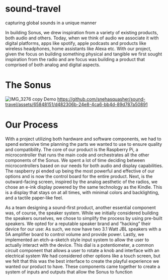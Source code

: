 # sound-travel
capturing global sounds in a unique manner

In building Sonus, we drew inspiration from a variety of existing products, both audio and others. Today, when we think of audio we associate it with digital platforms, apps like spotify, apple podcasts and products like wireless headphones, home assistants like Alexa etc. With our project, given the focus on building something physical and tangible we first sought inspiration from the radio and are focus was building a product that comprised of both analog and digital aspects. 

# The Sonus
![IMG_3276 copy](https://github.com/snehasquasher/sound-travel/assets/65848151/7b5c4ffd-aca5-46d2-b36d-f4fd82fa91b9)
Demo
https://github.com/snehasquasher/sound-travel/assets/65848151/d482306b-24e8-4ca6-bb4d-89d787a50891

# Our Process
With a project utilizing both hardware and software components, we had to spend extensive time planning the parts we wanted to use to ensure quality and compatibility.
The core of our product is the Raspberry Pi, a microcontroller that runs the main code and orchestrates all the other components of the Sonus. 
We spent a lot of time deciding between microcontrollers based on our needs for both audio and display capabilities. The raspberry pi ended up being the most powerful and effective of our options and is now the control board for the entire product.
Next, is the outward-facing screen, inspired by the analog aesthetic of the radios, we chose an e-ink display powered by the same technology as the Kindle.
This is a display that stays on at all times, with minimal colors and backlighting, and a tactile paper-like feel.

As a team designing a sound-first product, another essential component was, of course, the speaker system. While we initially considered building the speakers ourselves, we chose to simplify the process by using pre-built speakers. We opted for a reputable speaker brand and “hacking” their device for our use: 
As such, we now have two 3.1 Watt JBL speakers with a 5A amplifier board to control volume and provide power. Lastly, we implemented an etch-a-sketch style input system to allow the user to actually interact with the device. This dial is a potentiometer, a common circuit component that allows a user to rotate a knob and interface with an electrical system  We had considered other options like a touch screen, but we felt that this was the best interface to create the playful experience we wanted our product to have.
These components came together to create a system of inputs and outputs that allow the Sonus to function


